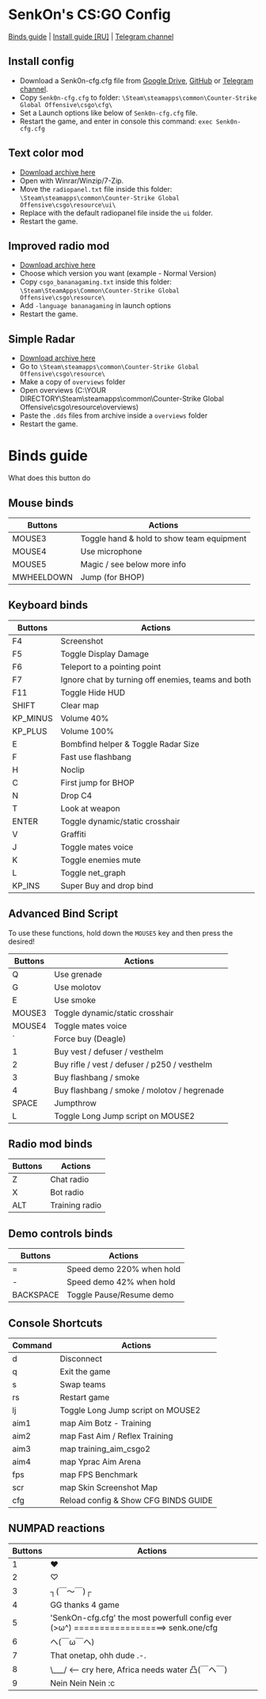 # SenkOn's CS:GO Config 
[Binds guide](https://github.com/Senk0n/csgo_cfg#binds-guide) | [Install guide [RU]](https://steamcommunity.com/sharedfiles/filedetails/?id=1655986494) | [Telegram channel](https://t.me/S0cfg)

## Install config
- Download a Senk0n-cfg.cfg file from [Google Drive](https://drive.google.com/open?id=1vs_iNz4q4PHdJntY8mPOSS1zsfRrHFSk), [GitHub](https://git.io/JvTaE) or [Telegram channel](https://t.me/Senk0n_cfg).
- Copy `Senk0n-cfg.cfg` to folder: `\Steam\steamapps\common\Counter-Strike Global Offensive\csgo\cfg\`
- Set a Launch options like below of `Senk0n-cfg.cfg` file.
- Restart the game, and enter in console this command: `exec Senk0n-cfg.cfg`

## Text color mod
- [Download archive here](http://bananagaming.tv/improvedradiomod.php)
- Open with Winrar/Winzip/7-Zip.
- Move the `radiopanel.txt` file inside this folder: `\Steam\steamapps\common\Counter-Strike Global Offensive\csgo\resource\ui\`
- Replace with the default radiopanel file inside the `ui` folder.
- Restart the game.

## Improved radio mod
- [Download archive here](https://bananagaming.tv/textcolormod.php)
- Choose which version you want (example - Normal Version)
- Copy `csgo_bananagaming.txt` inside this folder: `\Steam\SteamApps\Common\Counter-Strike Global Offensive\csgo\resource\`
- Add `-language bananagaming` in launch options
- Restart the game.

## Simple Radar
- [Download archive here](http://simpleradar.com/#portfolio)
- Go to `\Steam\steamapps\common\Counter-Strike Global Offensive\csgo\resource\`
- Make a copy of `overviews` folder
- Open overviews (C:\YOUR DIRECTORY\Steam\steamapps\common\Counter-Strike Global Offensive\csgo\resource\overviews)
- Paste the `.dds` files from archive inside a `overviews` folder
- Restart the game.

# Binds guide
What does this button do

## Mouse binds
Buttons | Actions
------------ | -------------
MOUSE3 | Toggle hand & hold to show team equipment
MOUSE4 | Use microphone
MOUSE5 | Magic / see below more info
MWHEELDOWN | Jump (for BHOP)

## Keyboard binds
Buttons | Actions
------------ | -------------
F4 | Screenshot
F5 | Toggle Display Damage
F6 | Teleport to a pointing point
F7 | Ignore chat by turning off enemies, teams and both
F11 | Toggle Hide HUD
SHIFT | Clear map
KP_MINUS | Volume 40%
KP_PLUS | Volume 100%
E | Bombfind helper & Toggle Radar Size
F | Fast use flashbang
H | Noclip
C | First jump for BHOP
N | Drop C4
T | Look at weapon
ENTER | Toggle dynamic/static crosshair
V | Graffiti
J | Toggle mates voice
K | Toggle enemies mute
L | Toggle net_graph
KP_INS | Super Buy and drop bind

## Advanced Bind Script
To use these functions, hold down the `MOUSE5` key and then press the desired!

Buttons | Actions
------------ | -------------
Q | Use grenade
G | Use molotov
E | Use smoke
MOUSE3 | Toggle dynamic/static crosshair
MOUSE4 | Toggle mates voice
&#768; | Force buy (Deagle)
1 | Buy vest / defuser / vesthelm
2 | Buy rifle / vest / defuser / p250 / vesthelm
3 | Buy flashbang / smoke
4 | Buy flashbang / smoke / molotov / hegrenade
SPACE | Jumpthrow
L | Toggle Long Jump script on MOUSE2

## Radio mod binds
Buttons | Actions
------------ | -------------
Z | Chat radio
X | Bot radio
ALT | Training radio

## Demo controls binds
Buttons | Actions
------------ | -------------
= | Speed demo 220% when hold
&#45; | Speed demo 42% when hold
BACKSPACE | Toggle Pause/Resume demo

## Console Shortcuts
Command | Actions
------------ | -------------
d | Disconnect
q | Exit the game
s | Swap teams
rs | Restart game
lj | Toggle Long Jump script on MOUSE2
aim1 | map Aim Botz - Training
aim2 | map Fast Aim / Reflex Training
aim3 | map training_aim_csgo2
aim4 | map Yprac Aim Arena
fps | map FPS Benchmark
scr | map Skin Screenshot Map
cfg | Reload config & Show CFG BINDS GUIDE

## NUMPAD reactions
Buttons | Actions
------------ | -------------
1 | ❤
2 | ♡
3 | ┐(￣～￣)┌
4 | GG thanks 4 game
5 | 'SenkOn-cfg.cfg' the most powerfull config ever (>ω^) ==================> senk.one/cfg
6 | ヘ(￣ω￣ヘ)
7 | That onetap, ohh dude .-.
8 | &#92;___/ <-- cry here, Africa needs water 凸(￣ヘ￣)
9 | Nein Nein Nein :с
